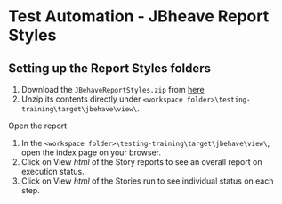 # Test Automation - JBheave Report Styles

## Setting up the Report Styles folders
1.	Download the `JBehaveReportStyles.zip` from [here][JBehaveReportStyles.zip]
2.	Unzip its contents directly under `<workspace folder>\testing-training\target\jbehave\view\`.

Open the report
1.	In the `<workspace folder>\testing-training\target\jbehave\view\`, open the index page on your browser.
2.	Click on View *html* of the Story reports to see an overall report on execution status.
3.	Click on View *html* of the Stories run to see individual status on each step.


[JBehaveReportStyles.zip]: asdasd
